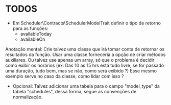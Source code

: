 # TODOS

- Em Scheduler\Contracts\SchedulerModelTrait definir o tipo de retorno para as funções:
	* availableToday
	* availableOn

Anotação mental: Crie talvez uma classe que irá tomar conta de retornar os resultados da
	função. Usar uma classe forneceria a opção de criar métodos auxiliares.
	Ou talvez use apenas um array, só que o problema é decidir como exibir os horários
	(ex: Das 10 as 15 hrs está tudo livre, se for passado uma duração, tudo bem, mas se não, como será exibido ?)
	Esse mesmo exemplo serve no caso da classe, como lidar com isso ?

- Opcional: Talvez adicionar uma tabela para o campo "model_type" da tabela "schedules", dessa forma, segue as convenções de normalização.